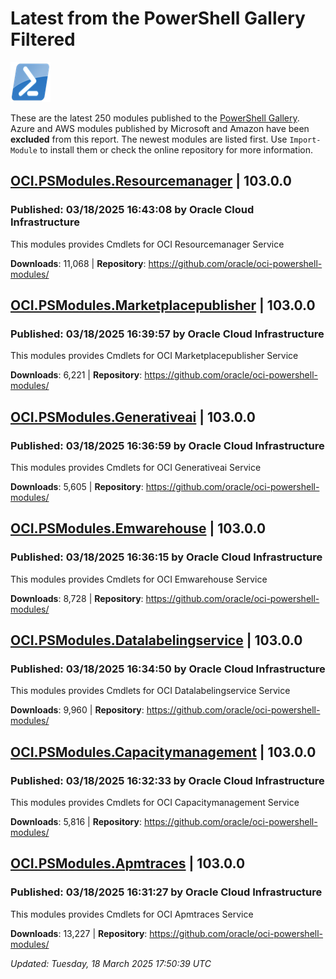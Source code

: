 # Latest from the PowerShell Gallery Filtered
![PS](images/powershell-emoji.png)

These are the latest 250 modules published to the [PowerShell Gallery](https://powershellgallery.org). Azure and AWS modules published by Microsoft and Amazon have been __excluded__ from this report. The newest modules are listed first. Use `Import-Module` to install them or check the online repository for more information.

## [OCI.PSModules.Resourcemanager](https://www.powershellgallery.com/Packages/OCI.PSModules.Resourcemanager/103.0.0) | 103.0.0

### Published: 03/18/2025 16:43:08 by Oracle Cloud Infrastructure

This modules provides Cmdlets for OCI Resourcemanager Service

__Downloads__: 11,068 | __Repository__: https://github.com/oracle/oci-powershell-modules/

## [OCI.PSModules.Marketplacepublisher](https://www.powershellgallery.com/Packages/OCI.PSModules.Marketplacepublisher/103.0.0) | 103.0.0

### Published: 03/18/2025 16:39:57 by Oracle Cloud Infrastructure

This modules provides Cmdlets for OCI Marketplacepublisher Service

__Downloads__: 6,221 | __Repository__: https://github.com/oracle/oci-powershell-modules/

## [OCI.PSModules.Generativeai](https://www.powershellgallery.com/Packages/OCI.PSModules.Generativeai/103.0.0) | 103.0.0

### Published: 03/18/2025 16:36:59 by Oracle Cloud Infrastructure

This modules provides Cmdlets for OCI Generativeai Service

__Downloads__: 5,605 | __Repository__: https://github.com/oracle/oci-powershell-modules/

## [OCI.PSModules.Emwarehouse](https://www.powershellgallery.com/Packages/OCI.PSModules.Emwarehouse/103.0.0) | 103.0.0

### Published: 03/18/2025 16:36:15 by Oracle Cloud Infrastructure

This modules provides Cmdlets for OCI Emwarehouse Service

__Downloads__: 8,728 | __Repository__: https://github.com/oracle/oci-powershell-modules/

## [OCI.PSModules.Datalabelingservice](https://www.powershellgallery.com/Packages/OCI.PSModules.Datalabelingservice/103.0.0) | 103.0.0

### Published: 03/18/2025 16:34:50 by Oracle Cloud Infrastructure

This modules provides Cmdlets for OCI Datalabelingservice Service

__Downloads__: 9,960 | __Repository__: https://github.com/oracle/oci-powershell-modules/

## [OCI.PSModules.Capacitymanagement](https://www.powershellgallery.com/Packages/OCI.PSModules.Capacitymanagement/103.0.0) | 103.0.0

### Published: 03/18/2025 16:32:33 by Oracle Cloud Infrastructure

This modules provides Cmdlets for OCI Capacitymanagement Service

__Downloads__: 5,816 | __Repository__: https://github.com/oracle/oci-powershell-modules/

## [OCI.PSModules.Apmtraces](https://www.powershellgallery.com/Packages/OCI.PSModules.Apmtraces/103.0.0) | 103.0.0

### Published: 03/18/2025 16:31:27 by Oracle Cloud Infrastructure

This modules provides Cmdlets for OCI Apmtraces Service

__Downloads__: 13,227 | __Repository__: https://github.com/oracle/oci-powershell-modules/

*Updated: Tuesday, 18 March 2025 17:50:39 UTC*
